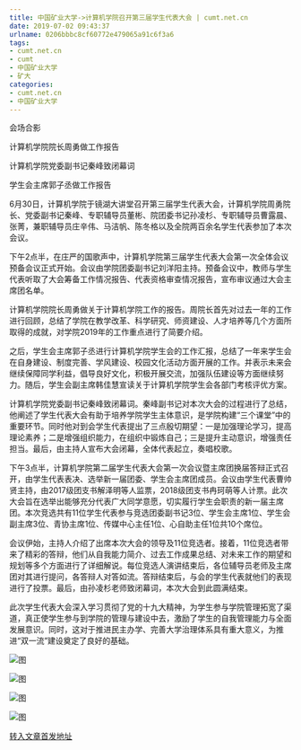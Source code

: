 ```yaml
---
title: 中国矿业大学->计算机学院召开第三届学生代表大会 | cumt.net.cn
date: 2019-07-02 09:43:37
urlname: 0206bbbc8cf60772e479065a91c6f3a6
tags: 
- cumt.net.cn
- cumt
- 中国矿业大学
- 矿大
categories:
- cumt.net.cn
- 中国矿业大学
---
```



会场合影

计算机学院院长周勇做工作报告

计算机学院党委副书记秦峰致闭幕词

学生会主席郭子丞做工作报告

6月30日，计算机学院于镜湖大讲堂召开第三届学生代表大会，计算机学院周勇院长、党委副书记秦峰、专职辅导员董彬、院团委书记孙凌杉、专职辅导员曹露晨、张菁，兼职辅导员庄辛伟、马洁帆、陈冬格以及全院两百余名学生代表参加了本次会议。

下午2点半，在庄严的国歌声中，计算机学院第三届学生代表大会第一次全体会议预备会议正式开始。会议由学院团委副书记刘洋阳主持。预备会议中，教师与学生代表听取了大会筹备工作情况报告、代表资格审查情况报告，宣布审议通过大会主席团名单。

计算机学院院长周勇做关于计算机学院工作的报告。周院长首先对过去一年的工作进行回顾，总结了学院在教学改革、科学研究、师资建设、人才培养等几个方面所取得的成就，对学院2019年的工作重点进行了简要介绍。

之后，学生会主席郭子丞进行计算机学院学生会的工作汇报，总结了一年来学生会在自身建设、制度完善、学风建设、校园文化活动方面开展的工作。并表示未来会继续保障同学利益，倡导良好文化，积极开展交流，加强队伍建设等方面继续努力。随后，学生会副主席韩佳慧宣读关于计算机学院学生会各部门考核评优方案。

计算机学院党委副书记秦峰致闭幕词。秦峰副书记对本次大会的过程进行了总结，他阐述了学生代表大会有助于培养学院学生主体意识，是学院构建“三个课堂”中的重要环节。同时他对到会学生代表提出了三点殷切期望：一是加强理论学习，提高理论素养；二是增强组织能力，在组织中锻炼自己；三是提升主动意识，增强责任担当。最后，由主持人宣布大会闭幕，全体代表起立，奏唱校歌。

下午3点半，计算机学院第二届学生代表大会第一次会议暨主席团换届答辩正式召开，由学生代表表决、选举新一届团委、学生会主席团成员。会议由学生代表曹帅贤主持，由2017级团支书解泽明等人监票，2018级团支书冉珂萌等人计票。此次大会旨在选举出能够充分代表广大同学意愿，切实履行学生会职责的新一届主席团。本次竞选共有11位学生代表参与竞选团委副书记3位、学生会主席1位、学生会副主席3位、青协主席1位、传媒中心主任1位、心自助主任1位共10个席位。

会议伊始，主持人介绍了出席本次大会的领导及11位竞选者。接着，11位竞选者带来了精彩的答辩，他们从自我能力简介、过去工作成果总结、对未来工作的期望和规划等多个方面进行了详细解说。每位竞选人演讲结束后，各位辅导员老师及主席团对其进行提问，各答辩人对答如流。答辩结束后，与会的学生代表就他们的表现进行了投票。最后，由孙凌杉老师致闭幕词，本次大会到此圆满结束。

此次学生代表大会深入学习贯彻了党的十九大精神，为学生参与学院管理拓宽了渠道，真正使学生参与到学院的管理与建设中去，激励了学生的自我管理能力与全面发展意识。同时，这对于推进民主办学、完善大学治理体系具有重大意义，为推进“双一流”建设奠定了良好的基础。



![图](http://xwzx.cumt.edu.cn/_upload/article/images/a3/e3/948ed56e495fab687f7e7cb14ca8/dc882407-d2c4-40a6-8081-64b449cdd6c7.jpg)

![图](http://xwzx.cumt.edu.cn/_upload/article/images/a3/e3/948ed56e495fab687f7e7cb14ca8/08e623ac-690c-4f19-9317-5659c5d557f8.jpg)

![图](http://xwzx.cumt.edu.cn/_upload/article/images/a3/e3/948ed56e495fab687f7e7cb14ca8/594f0d68-c761-4b25-92d0-ba3c7bc243bb.jpg)

![图](http://xwzx.cumt.edu.cn/_upload/article/images/a3/e3/948ed56e495fab687f7e7cb14ca8/b91a4cf8-2536-464d-bebd-4d7813353011.jpg)

[转入文章首发地址](http://xwzx.cumt.edu.cn/1b/c8/c523a531400/page.htm)
